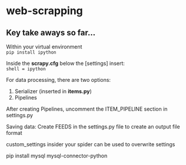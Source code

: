 # web-scrapping

## Key take aways so far...

Within your virtual environment  <br> 
`
pip install ipython
`

Inside the **scrapy.cfg** below the [settings]
insert: <br>
`
shell = ipython
`

For data processing, there are two options: <br>
1. Serializer (inserted in **items.py**)
2. Pipelines

After creating Pipelines, uncomment the ITEM_PIPELINE section in settings.py

Saving data:
Create FEEDS in the settings.py file to create an output file format

custom_settings insider your spider can be used to overwrite settings

pip install mysql mysql-connector-python


